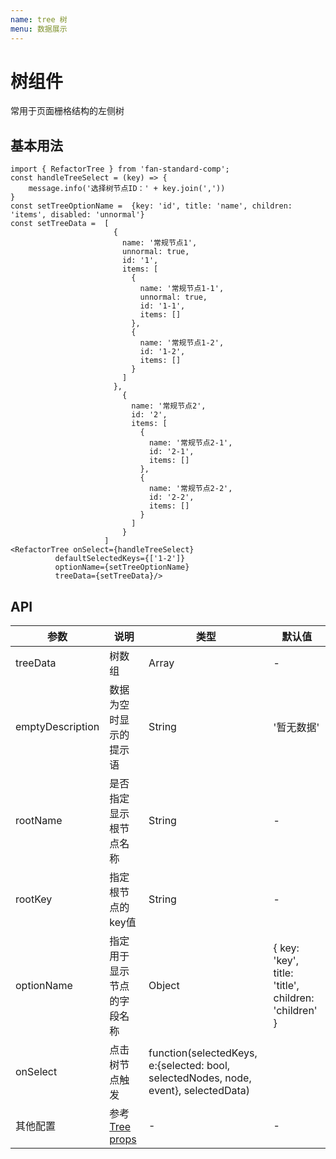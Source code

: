 ```yaml
---
name: tree 树
menu: 数据展示
---
```



# 树组件

常用于页面栅格结构的左侧树

## 基本用法

```
import { RefactorTree } from 'fan-standard-comp';
const handleTreeSelect = (key) => {
    message.info('选择树节点ID：' + key.join(','))
}
const setTreeOptionName =  {key: 'id', title: 'name', children: 'items', disabled: 'unnormal'}
const setTreeData =  [
                       {
                         name: '常规节点1',
                         unnormal: true,
                         id: '1',
                         items: [
                           {
                             name: '常规节点1-1',
                             unnormal: true,
                             id: '1-1',
                             items: []
                           },
                           {
                             name: '常规节点1-2',
                             id: '1-2',
                             items: []
                           }
                         ]
                       },
                         {
                           name: '常规节点2',
                           id: '2',
                           items: [
                             {
                               name: '常规节点2-1',
                               id: '2-1',
                               items: []
                             },
                             {
                               name: '常规节点2-2',
                               id: '2-2',
                               items: []
                             }
                           ]
                         }
                     ]
<RefactorTree onSelect={handleTreeSelect}
          defaultSelectedKeys={['1-2']}
          optionName={setTreeOptionName}
          treeData={setTreeData}/>
```
## API
| 参数      | 说明                                      | 类型         | 默认值 |
|----------|------------------------------------------|-------------|-------|
| treeData | 树数组 | Array | - |- |
| emptyDescription | 数据为空时显示的提示语 | String | '暂无数据' |
| rootName | 是否指定显示根节点名称 | String | - |
| rootKey | 指定根节点的key值 | String | - |
| optionName | 指定用于显示节点的字段名称 | Object | { key: 'key', title: 'title', children: 'children' } |
| onSelect | 点击树节点触发 | function(selectedKeys, e:{selected: bool, selectedNodes, node, event}, selectedData) |  |
| 其他配置 | 参考  [Tree props](https://ant.design/components/tree-cn/)  | - |-|
